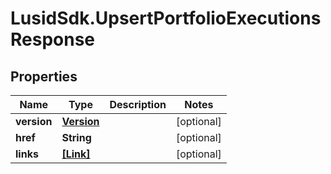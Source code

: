 # LusidSdk.UpsertPortfolioExecutionsResponse

## Properties
Name | Type | Description | Notes
------------ | ------------- | ------------- | -------------
**version** | [**Version**](Version.md) |  | [optional] 
**href** | **String** |  | [optional] 
**links** | [**[Link]**](Link.md) |  | [optional] 


